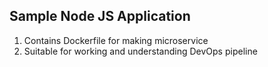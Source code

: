 ## Sample Node JS Application

1. Contains Dockerfile for making microservice
2. Suitable for working and understanding DevOps pipeline
